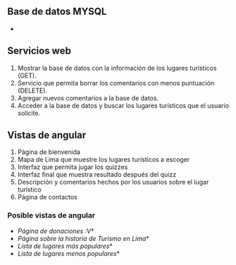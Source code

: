 ## Base de datos MYSQL

-

## Servicios web

1. Mostrar la base de datos con la información de los lugares turísticos (GET).
2. Servicio que permita borrar los comentarios con menos puntuación (DELETE).
3. Agregar nuevos comentarios a la base de datos.
4. Acceder a la base de datos y buscar los lugares turísticos que el usuario solicite.

## Vistas de angular

1. Página de bienvenida
2. Mapa de Lima que muestre los lugares turísticos a escoger
3. Interfaz que permita jugar los quizzes
4. Interfaz final que muestra resultado después del quizz
5. Descripción y comentarios hechos por los usuarios sobre el lugar turístico
6. Página de contactos

### Posible vistas de angular
- _Página de donaciones :V_*
- _Página sobre la historia de Turismo en Lima_*
- _Lista de lugares más populares_*
- _Lista de lugares menos populares_*